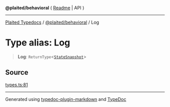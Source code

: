 **@plaited/behavioral** ( [Readme](../README.md) \| API )

***

[Plaited Typedocs](../../../modules.md) / [@plaited/behavioral](../modules.md) / Log

# Type alias: Log

> **Log**: `ReturnType`\<[`StateSnapshot`](../interfaces/StateSnapshot.md)\>

## Source

[types.ts:81](https://github.com/plaited/plaited/blob/0d4801d/libs/behavioral/src/types.ts#L81)

***

Generated using [typedoc-plugin-markdown](https://www.npmjs.com/package/typedoc-plugin-markdown) and [TypeDoc](https://typedoc.org/)
